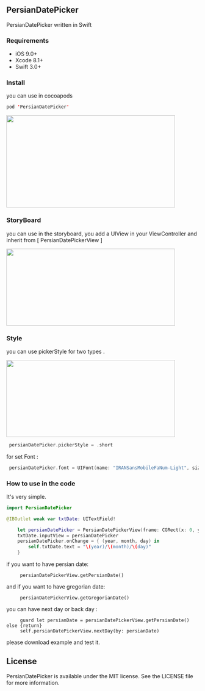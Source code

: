 ## PersianDatePicker

 PersianDatePicker written in Swift

### Requirements

   - iOS 9.0+ 
   - Xcode 8.1+
   - Swift 3.0+

### Install

you can use in cocoapods
```swift
pod 'PersianDatePicker'
```


<img src="https://raw.githubusercontent.com/farhad1985/PersianDatePicker/master/ScreenShot/Simulator%20Screen%20Shot%20May%208%2C%202017%2C%201.29.54%20PM.jpg"  height="242" width="442" />


### StoryBoard
you can use in the storyboard, you add a UIView in your ViewController and inherit from [ PersianDatePickerView ]

<img src="https://github.com/farhad1985/PersianDatePicker/blob/master/ScreenShot/Screen%20Shot%202017-05-08%20at%201.30.16%20PM.png" height="202" width="442" />

### Style
you can use pickerStyle for two types . 

<img src="https://raw.githubusercontent.com/farhad1985/PersianDatePicker/master/ScreenShot/Simulator%20Screen%20Shot%20Jul%2029%2C%202017%2C%2011.17.23%20AM.png" height="202" width="442" />

```swift
 persianDatePicker.pickerStyle = .short
```

for set Font :

```swift
 persianDatePicker.font = UIFont(name: "IRANSansMobileFaNum-Light", size: 18)
```

### How to use in the code

It's very simple. 

```swift
import PersianDatePicker
```

```swift
@IBOutlet weak var txtDate: UITextField!
```

```swift
    let persianDatePicker = PersianDatePickerView(frame: CGRect(x: 0, y: 0, width: 200, height: 200))
    txtDate.inputView = persianDatePicker
    persianDatePicker.onChange = { (year, month, day) in
        self.txtDate.text = "\(year)/\(month)/\(day)"
    }
```

if you want to have persian date:

```
     persianDatePickerView.getPersianDate()
```

and if you want to have gregorian date:

```
     persianDatePickerView.getGregorianDate()
```


you can have next day or back day :

```
     guard let persianDate = persianDatePickerView.getPersianDate() else {return}
     self.persianDatePickerView.nextDay(by: persianDate)
```

please download example and test it.


## License

PersianDatePicker is available under the MIT license. See the LICENSE file for more information.


